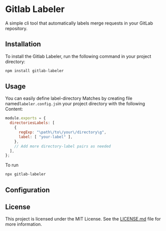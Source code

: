 # Gitlab Labeler

A simple cli tool that automatically labels merge requests in your GitLab repository.

## Installation

To install the Gitlab Labeler, run the following command in your project directory:

```bash
npm install gitlab-labeler
```

## Usage

You can easily define label-directory Matches by creating file named`labeler.config.js`in your project directory with the following Content:

```js
module.exports = {
  directoriesLabels: [
    {
      regExp: "\path\/to\/your\/directory\g",
      label: [ "your-label" ],
    },
    // Add more directory-label pairs as needed
  ],
};
```

To run

```bash
npx gitlab-labeler
```

## Configuration

## License

This project is licensed under the MIT License. See the [LICENSE.md](LICENSE) file for more information.
